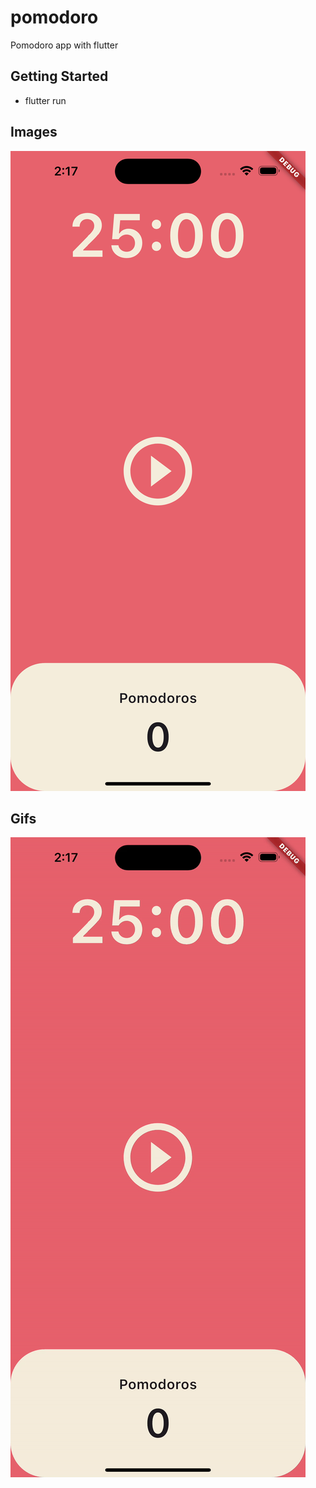 # pomodoro

Pomodoro app with flutter

## Getting Started

- flutter run

## Images

![image](./assets/images/pomodoro.png)

## Gifs

![gif](./assets/gifs/pomodoro.gif)
